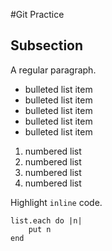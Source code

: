 #Git Practice

## Subsection

A regular paragraph.

* bulleted list item
* bulleted list item
* bulleted list item
* bulleted list item
* bulleted list item

1. numbered list
2. numbered list
3. numbered list
4. numbered list

Highlight `inline` code.


```
list.each do |n|
    put n
end
```

